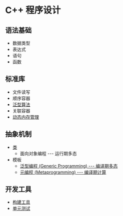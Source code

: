 # C++ 程序设计

## 语法基础
- 数据类型
- 表达式
- 语句
- 函数

## 标准库
- 文件读写
- 顺序容器
- [泛型算法](./algorithm.md)
- 关联容器
- [动态内存管理](./memory.md)

## 抽象机制
- [类](./class.md)
  - 面向对象编程 --- 运行期多态
- 模板
  - [泛型编程 (Generic Programming) --- 编译期多态](./generic.md)
  - [元编程 (Metaprogramming) --- 编译期计算](./metaprogramming.md)

## 开发工具
- [构建工具](../../tools/build.md)
- [单元测试](./unittest.md)
